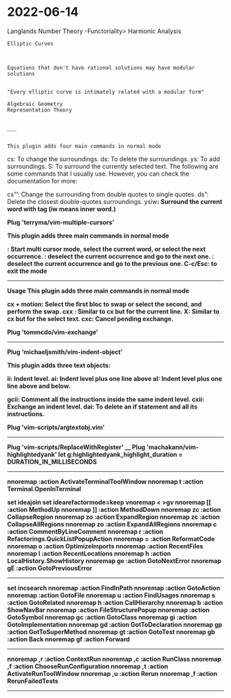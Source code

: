 # 2022-06-14

Langlands
    Number Theory -Functoriality> Harmonic Analysis
    

    Elliptic Curves



    Equations that don't have rational solutions may have modular solutions


    "Every elliptic curve is intimately related with a modular form"

    Algebraic Geometry
    Representation Theory


    ___


    This plugin adds four main commands in normal mode

cs: To change the surroundings.
ds: To delete the surroundings.
ys: To add surroundings.
S: To surround the currently selected text.
The following are some commands that I usually use. However, you can check the documentation for more:

cs”’: Change the surrounding from double quotes to single quotes.
ds”: Delete the closest double-quotes surroundings.
ysiw<b>: Surround the current word with <b> tag (iw means inner word.)

Plug 'terryma/vim-multiple-cursors'

This plugin adds three main commands in normal mode

<ALT-n>: Start multi cursor mode, select the current word, or select the next occurrence.
<ALT-x>: deselect the current occurrence and go to the next one.
<ALT-p>: deselect the current occurrence and go to the previous one.
C-c/Esc: to exit the mode

___


Usage
This plugin adds three main commands in normal mode

cx + motion: Select the first bloc to swap or select the second, and perform the swap.
cxx : Similar to cx but for the current line.
X: Similar to cx but for the select text.
cxc: Cancel pending exchange.

Plug 'tommcdo/vim-exchange'


___

Plug ‘michaeljsmith/vim-indent-object’

This plugin adds three text objects:

ii: Indent level.
ai: Indent level plus one line above
aI: Indent level plus one line above and below.

gcii: Comment all the instructions inside the same indent level.
cxii: Exchange an indent level.
dai: To delete an if statement and all its instructions.

Plug 'vim-scripts/argtextobj.vim'
___
Plug 'vim-scripts/ReplaceWithRegister'
__
Plug 'machakann/vim-highlightedyank'
let g:highlightedyank_highlight_duration = DURATION_IN_MILLISECONDS


___

nnoremap <c-t> :action ActivateTerminalToolWindow<CR>
nnoremap <leader>t :action Terminal.OpenInTerminal<CR>


set ideajoin
set idearefactormode=keep
vnoremap < <gv
vnoremap > >gv
nnoremap [[ :action MethodUp<CR>
nnoremap ]] :action MethodDown<CR>
nnoremap zc :action CollapseRegion<CR>
nnoremap zo :action ExpandRegion<CR>
nnoremap <leader>zc :action CollapseAllRegions<CR>
nnoremap <leader>zo :action ExpandAllRegions<CR>
nnoremap <leader>c :action CommentByLineComment<CR>
nnoremap <leader>r :action Refactorings.QuickListPopupAction<CR>
nnoremap <Leader>=  :action ReformatCode<CR>
nnoremap <leader>o :action OptimizeImports<CR>
nnoremap <c-r> :action RecentFiles<CR>
nnoremap <leader>l :action RecentLocations<CR>
nnoremap <leader>h  :action LocalHistory.ShowHistory<CR>
nnoremap ge :action GotoNextError<CR>
nnoremap gE :action GotoPreviousError<CR>


___

set incsearch
nnoremap <c-/> :action FindInPath<CR>
nnoremap <c-a> :action GotoAction<CR>
nnoremap <c-f> :action GotoFile<CR>
nnoremap <leader>u :action FindUsages<CR>
nnoremap <leader>s :action GotoRelated<CR>
nnoremap <leader>h :action CallHierarchy<CR>
nnoremap <leader>b :action ShowNavBar<CR>
nnoremap <c-s> :action FileStructurePopup<CR>
nnoremap <c-o> :action GotoSymbol<CR>
nnoremap gc :action GotoClass<CR>
nnoremap gi :action GotoImplementation<CR>
nnoremap gd :action GotToDeclaration<CR>
nnoremap gp :action GotToSuperMethod<CR>
nnoremap gt :action GotoTest<CR>
nnoremap gb :action Back<CR>
nnoremap gf :action Forward<CR>


___

nnoremap ,r :action ContextRun<CR>
nnoremap ,c :action RunClass<CR>
nnoremap ,f :action ChooseRunConfiguration<CR>
nnoremap ,t :action ActivateRunToolWindow<CR>
nnoremap ,u :action Rerun<CR>
nnoremap ,f :action RerunFailedTests<CR>

___

